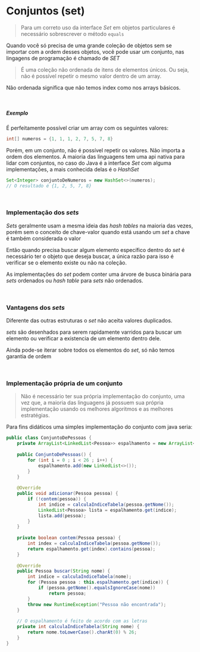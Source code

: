 # Conjuntos (set)

> Para um correto uso da interface _Set_ em objetos particulares é necessário sobrescrever o método `equals`

Quando você só precisa de uma grande coleção de objetos sem se importar com a ordem desses objetos, você pode usar um conjunto, nas lingagens de programação é chamado de _SET_


> É uma coleção não ordenada de itens de elementos únicos. Ou seja, não é possível repetir o mesmo valor dentro de um array.

Não ordenada significa que não temos index como nos arrays básicos.

&nbsp;
##### Exemplo
É perfeitamente possível criar um array com os seguintes valores:
```java
int[] numeros = {1, 1, 1, 2, 7, 5, 7, 8}
```

Porém, em um conjunto, não é possível repetir os valores. Não importa a ordem dos elementos.
A maioria das linguagens tem uma api nativa para lidar com conjuntos, no caso do Java é a interface _Set_ com alguma implementações, a mais conhecida delas é o _HashSet_

```java
Set<Integer> conjuntoDeNumeros = new HashSet<>(numeros);
// O resultado é {1, 2, 5, 7, 8}
```


&nbsp;
### Implementação dos _sets_
_Sets_ geralmente usam a mesma ideia das _hash tables_ na maioria das vezes, porém sem o conceito de chave-valor quando está usando um _set_ a chave é também considerada o valor

Então quando precisa buscar algum elemento específico dentro do _set_ é necessário ter o objeto que deseja buscar, a única razão para isso é verificar se o elemento existe ou não na coleção.

As implementações do _set_ podem conter uma árvore de busca binária para _sets_ ordenados ou _hash table_ para _sets_ não ordenados.


&nbsp;
### Vantagens dos _sets_
Diferente das outras estruturas o _set_ não aceita valores duplicados.

_sets_ são desenhados para serem rapidamente varridos para buscar um elemento ou verificar a existencia de um elemento dentro dele.

Ainda pode-se iterar sobre todos os elementos do _set_, só não temos garantia de ordem


&nbsp;
### Implementação própria de um conjunto

> Não é necessário ter sua própria implementação do conjunto, uma vez que, a maioria das linguagens já possuem sua própria implementação usando os melhores algoritmos e as melhores estratégias.

Para fins didáticos uma simples implementação do conjunto com java seria:

```java
public class ConjuntoDePessoas {
    private ArrayList<LinkedList<Pessoa>> espalhamento = new ArrayList<>();
    
    public ConjuntoDePessoas() {
        for (int i = 0 ; i < 26 ; i++) {
            espalhamento.add(new LinkedList<>());
        }
    }
    
    @Override
    public void adicionar(Pessoa pessoa) {
        if (!contem(pessoa)) {
            int indice = calculaIndiceTabela(pessoa.getNome());
            LinkedList<Pessoa> lista = espalhamento.get(indice);
            lista.add(pessoa);
        }
    }
    
    private boolean contem(Pessoa pessoa) {
        int index = calculaIndiceTabela(pessoa.getNome());
        return espalhamento.get(index).contains(pessoa);
    }
    
    @Override
    public Pessoa buscar(String nome) {
        int indice = calculaIndiceTabela(nome);
        for (Pessoa pessoa : this.espalhamento.get(indice)) {
            if (pessoa.getNome().equalsIgnoreCase(nome))
                return pessoa;
        }
        throw new RuntimeException("Pessoa não encontrada");
    }
    
    // O espalhamento é feito de acordo com as letras
    private int calculaIndiceTabela(String nome) {
        return nome.toLowerCase().charAt(0) % 26;
    }
}
```

